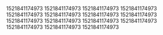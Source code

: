 1521841174973
1521841174973
1521841174973
1521841174973
1521841174973
1521841174973
1521841174973
1521841174973
1521841174973
1521841174973
1521841174973
1521841174973
1521841174973
1521841174973
1521841174973